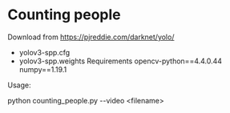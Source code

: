 # Counting people
Download from https://pjreddie.com/darknet/yolo/ 
- yolov3-spp.cfg
- yolov3-spp.weights
Requirements
opencv-python==4.4.0.44
numpy==1.19.1

Usage:

python counting_people.py --video \<filename>
